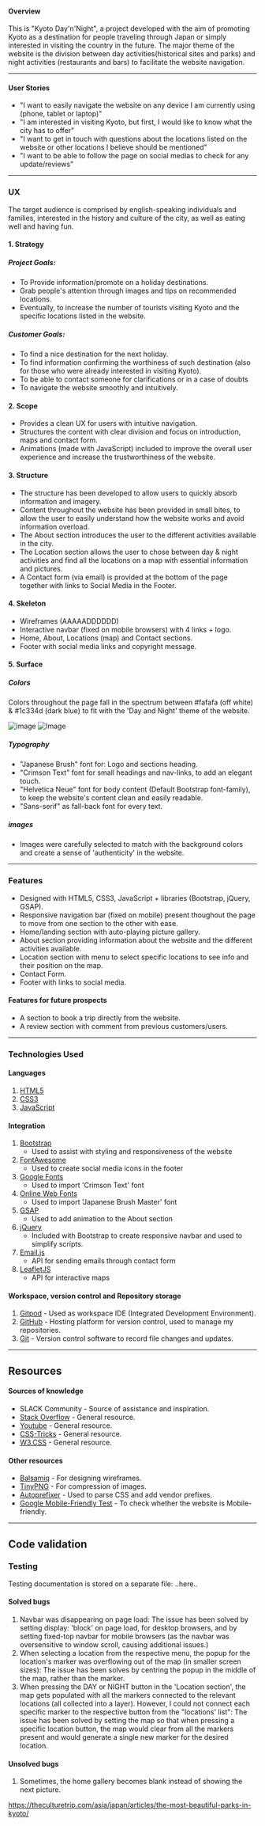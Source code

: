 #### Overview

This is "Kyoto Day'n'Night", a project developed with the aim of promoting Kyoto as a destination for people traveling through Japan or simply interested in visiting the country in the future. The major theme of the website is the division between day activities(historical sites and parks) and night activities (restaurants and bars) to facilitate the website navigation.

---

#### User Stories 

- "I want to easily navigate the website on any device I am currently using (phone, tablet or laptop)"
- "I am interested in visiting Kyoto, but first, I would like to know what the city has to offer"
- "I want to get in touch with questions about the locations listed on the website or other locations I believe should be mentioned"
- "I want to be able to follow the page on social medias to check for any update/reviews"  

--- 

### UX

The target audience is comprised by english-speaking individuals and families, interested in the history and culture of the city, as well as eating well and having fun.

#### 1. Strategy

##### Project Goals:
- To Provide information/promote on a holiday destinations.
- Grab people's attention through images and tips on recommended locations.
- Eventually, to increase the number of tourists visiting Kyoto and the specific locations listed in the website.

##### Customer Goals:
- To find a nice destination for the next holiday.
- To find information confirming the worthiness of such destination (also for those who were already interested in visiting Kyoto).
- To be able to contact someone for clarifications or in a case of doubts 
- To navigate the website smoothly and intuitively.

#### 2. Scope 

- Provides a clean UX for users with intuitive navigation.
- Structures the content with clear division and focus on introduction, maps and contact form. 
- Animations (made with JavaScript) included to improve the overall user experience and increase the trustworthiness of the website. 

#### 3. Structure 

- The structure has been developed to allow users to quickly absorb information and imagery.
- Content throughout the website has been provided in small bites, to allow the user to easily understand how the website works and avoid information overload.
- The About section introduces the user to the different activities available in the city.
- The Location section allows the user to chose between day & night activities and find all the locations on a map with essential information and pictures. 
- A Contact form (via email) is provided at the bottom of the page together with links to Social Media in the Footer.

#### 4. Skeleton

- Wireframes (AAAAADDDDDD)
- Interactive navbar (fixed on mobile browsers) with 4 links + logo.
- Home, About, Locations (map) and Contact sections.
- Footer with social media links and copyright message.

#### 5. Surface 

##### Colors 

Colors throughout the page fall in the spectrum between #fafafa (off white) & #1c334d (dark blue) to fit with the 'Day and Night' theme of the website. 

![image](https://www.colorhexa.com/fafafa.png) ![Image](https://www.colorhexa.com/1c334d.png) 

##### Typography

- "Japanese Brush" font for: Logo and sections heading.
- "Crimson Text" font for small headings and nav-links, to add an elegant touch.
- "Helvetica Neue" font for body content (Default Bootstrap font-family), to keep the website's content clean and easily readable.
- "Sans-serif" as fall-back font for every text.


##### images

- Images were carefully selected to match with the background colors and create a sense of 'authenticity' in the website.

--- 

### Features 

- Designed with HTML5, CSS3, JavaScript + libraries (Bootstrap, jQuery, GSAP).
- Responsive navigation bar (fixed on mobile) present thoughout the page to move from one section to the other with ease. 
- Home/landing section with auto-playing picture gallery.
- About section providing information about the website and the different activities available.
- Location section with menu to select specific locations to see info and their position on the map.
- Contact Form.
- Footer with links to social media.

#### Features for future prospects 

- A section to book a trip directly from the website.
- A review section with comment from previous customers/users.

---

### Technologies Used 

#### Languages 

1. [HTML5](https://en.wikipedia.org/wiki/HTML5)
2. [CSS3](https://en.wikipedia.org/wiki/Cascading_Style_Sheets)
3. [JavaScript](https://en.wikipedia.org/wiki/JavaScript)

#### Integration

1. [Bootstrap](https://getbootstrap.com/)
   - Used to assist with styling and responsiveness of the website
2. [FontAwesome](https://fontawesome.com/)
   - Used to create social media icons in the footer 
3. [Google Fonts](https://fonts.google.com/) 
   - Used to import 'Crimson Text' font
4. [Online Web Fonts](https://www.onlinewebfonts.com/download/fc87c87c07938e0484418e4c0a773b02)
   - Used to import 'Japanese Brush Master' font
5. [GSAP](https://greensock.com/gsap/)
   - Used to add animation to the About section
6. [jQuery](https://jquery.com/)
   - Included with Bootstrap to create responsive navbar and used to simplify scripts.
7. [Email.js](https://www.emailjs.com)
   - API for sending emails through contact form   
8. [LeafletJS](https://leafletjs.com/)
   - API for interactive maps 

#### Workspace, version control and Repository storage

1. [Gitpod](https://www.gitpod.io/) - Used as workspace IDE (Integrated Development Environment).
2. [GitHub](https://github.com/) - Hosting platform for version control, used to manage my repositories.
3. [Git](https://git-scm.com/) - Version control software to record file changes and updates.

---

## Resources

#### Sources of knowledge
- SLACK Community - Source of assistance and inspiration. 
- [Stack Overflow](https://stackoverflow.com/) - General resource.
- [Youtube](https://www.youtube.com/) - General resource.
- [CSS-Tricks](https://css-tricks.com/) - General resource.
- [W3.CSS](https://www.w3schools.com/w3css/4/w3.css) - General resource.

#### Other resources 
- [Balsamiq](https://balsamiq.com/wireframes/) - For designing wireframes.
- [TinyPNG](https://tinypng.com/) - For compression of images.
- [Autoprefixer](https://autoprefixer.github.io/) - Used to parse CSS and add vendor prefixes.
- [Google Mobile-Friendly Test](https://search.google.com/test/mobile-friendly) - To check whether the website is Mobile-friendly.

---
## Code validation 

### Testing

Testing documentation is stored on a separate file: ..here.. 

#### Solved bugs

1. Navbar was disappearing on page load: The issue has been solved by setting display: 'block' on page load, for desktop browsers, and by setting fixed-top navbar for mobile browsers (as the navbar was oversensitive to window scroll, causing additional issues.)
2. When selecting a location from the respective menu, the popup for the location's marker was overflowing out of the map (in smaller screen sizes): The issue has been solves by centring the popup in the middle of the map, rather than the marker.
3. When pressing the DAY or NIGHT button in the 'Location section', the map gets populated with all the markers connected to the relevant locations (all collected into a layer). However, I could not connect each specific marker to the respective button from the "locations' list": The issue has been solved by setting the map so that when pressing a specific location button, the map would clear from all the markers present and would generate a single new marker for the desired location.

#### Unsolved bugs

1. Sometimes, the home gallery becomes blank instead of showing the next picture.






https://theculturetrip.com/asia/japan/articles/the-most-beautiful-parks-in-kyoto/